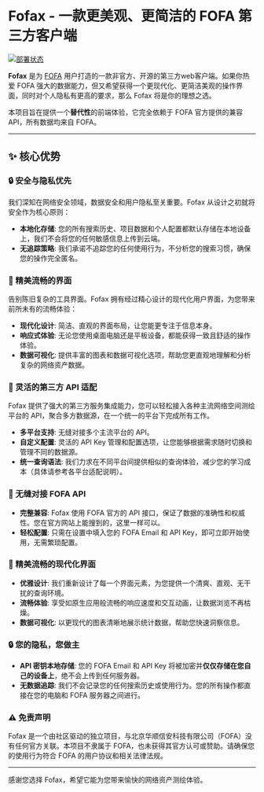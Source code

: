 # Fofax - 一款更美观、更简洁的 FOFA 第三方客户端

[![部署状态](https://img.shields.io/badge/Deployment-Ready-brightgreen?style=for-the-badge)]()

**Fofax** 是为 [FOFA](https://fofa.info) 用户打造的一款非官方、开源的第三方web客户端。如果你热爱 FOFA 强大的数据能力，但又希望获得一个更现代化、更简洁美观的操作界面，同时对个人隐私有更高的要求，那么 Fofax 将是你的理想之选。

本项目旨在提供一个**替代性**的前端体验，它完全依赖于 FOFA 官方提供的兼容 API，所有数据均来自 FOFA。

---

## ✨ 核心优势

### 🔒 安全与隐私优先

我们深知在网络安全领域，数据安全和用户隐私至关重要。Fofax 从设计之初就将安全作为核心原则：

- **本地化存储**: 您的所有搜索历史、项目数据和个人配置都默认存储在本地设备上，我们不会将您的任何敏感信息上传到云端。
- **无追踪策略**: 我们承诺不追踪您的任何使用行为，不分析您的搜索习惯，确保您的操作完全匿名。

### 🎨 精美流畅的界面

告别陈旧复杂的工具界面。Fofax 拥有经过精心设计的现代化用户界面，为您带来前所未有的流畅体验：

- **现代化设计**: 简洁、直观的界面布局，让您能更专注于信息本身。
- **响应式体验**: 无论您使用桌面电脑还是平板设备，都能获得一致且舒适的操作体验。
- **数据可视化**: 提供丰富的图表和数据可视化选项，帮助您更直观地理解和分析复杂的网络资产数据。

### 🔌 灵活的第三方 API 适配

Fofax 提供了强大的第三方服务集成能力，您可以轻松接入各种主流网络空间测绘平台的 API，聚合多方数据源，在一个统一的平台下完成所有工作。

- **多平台支持**: 无缝对接多个主流平台的 API。
- **自定义配置**: 灵活的 API Key 管理和配置选项，让您能够根据需求随时切换和管理不同的数据源。
- **统一查询语法**: 我们力求在不同平台间提供相似的查询体验，减少您的学习成本（具体请参考各平台适配说明）。

### 🚀 无缝对接 FOFA API

- **完整兼容**: Fofax 使用 FOFA 官方的 API 接口，保证了数据的准确性和权威性。您在官方网站上能搜到的，这里一样可以。
- **轻松配置**: 只需在设置中填入您的 FOFA Email 和 API Key，即可立即开始使用，无需繁琐配置。

### 🎨 精美流畅的现代化界面

- **优雅设计**: 我们重新设计了每一个界面元素，为您提供一个清爽、直观、无干扰的查询环境。
- **流畅体验**: 享受如原生应用般流畅的响应速度和交互动画，让数据浏览不再枯燥。
- **数据可视化**: 以更现代的图表清晰地展示统计数据，帮助您快速洞察信息。

### 🔒 您的隐私，您做主

- **API 密钥本地存储**: 您的 FOFA Email 和 API Key 将被加密并**仅仅存储在您自己的设备上**，绝不会上传到任何服务器。
- **无数据追踪**: 我们不会记录您的任何搜索历史或使用行为。您的所有操作都直接在您的电脑和 FOFA 服务器之间进行。

### ⚠️ 免责声明

Fofax 是一个由社区驱动的独立项目，与北京华顺信安科技有限公司（FOFA）没有任何官方关联。本项目不隶属于 FOFA，也未获得其官方认可或赞助。请确保您的使用行为符合 FOFA 的用户协议和相关法律法规。

---

感谢您选择 Fofax，希望它能为您带来愉快的网络资产测绘体验。
